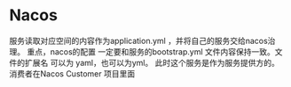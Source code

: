 # Nacos
服务读取对应空间的内容作为application.yml ，并将自己的服务交给nacos治理。
重点，nacos的配置 一定要和服务的bootstrap.yml 文件内容保持一致。文件的扩展名 可以为 yaml，也可以为yml。
此时这个服务是作为服务提供方的。
消费者在Nacos Customer 项目里面

